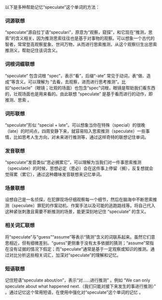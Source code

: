 以下是多种帮助记忆“speculate”这个单词的方法：

### 词源联想
“speculate”源自拉丁语“speculari”，原意为“观察，窥探”，和它现在“推测，思索”的含义相关，因为推测思索往往也是基于对事物的观察。可以想象一个古代的智者，常常登高观察星象、世间万物，从而进行思索推测，从这个观察衍生出思索推测义，帮助记住该词含义。 

### 词根词缀联想 
“speculate” 包含词根 “spec”，表示“看”，后缀“-ate” 常见于动词，表“做、造成”等含义。可以理解为 “去看，去观察，进而进行思考推测”。比如“spectacle”（眼镜；壮观的场面）也包含“spec”词根，眼镜是帮助我们看东西的，壮观场面也是用来看的。由此联想 “speculate” 是基于看而进行的动作，即推测、思索 。

### 词形联想
“speculate”形似 “special + late”。可以想象当你在特殊（special）的很晚（late）的时间点，四周安静下来，就容易陷入思索推测（speculate）一些事情，比如思考人生方向，对未来进行推测等，通过这样奇特的联想记住单词。 

### 发音联想
“speculate”发音类似“思必搁累它”，可以理解为当我们对一件事思索推测（speculate）的时候，思想必定（思必）会在这件事上停留（搁），反复想就会觉得累（累它），通过这种趣味发音联想来记忆单词。 

### 场景联想
设想自己是一名侦探，在犯罪现场仔细观察每一个细节，然后在脑海中不断思索推测（speculate）罪犯的作案动机、作案手法以及可能的逃跑路线等。将自己代入这种紧张刺激且需要不断推测的场景，能更深刻地记住 “speculate” 的含义。 

### 相关词汇联想
将“speculate”与“guess”“assume”等表示“猜测”含义的词联系起来。虽然它们意思相近，但有细微差别。“guess”更侧重于没有太多依据的猜测；“assume”常指在没有证据的情况下假定；而“speculate”通常是基于一定观察或知识的推测。通过对比分析这些相关词汇，加深对“speculate”的理解和记忆。 

### 短语联想 
记住短语“speculate about/on”，表示“对……进行推测” 。例如 “We can only speculate about what happened next.（我们只能对接下来发生的事进行推测）” 。通过记忆这个常用短语，在使用中强化对“speculate”这个单词的记忆 。 